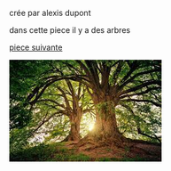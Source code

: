 crée par alexis dupont

dans cette piece il y a des arbres

[piece suivante](piece3.md)

![alt text](images.jpeg)